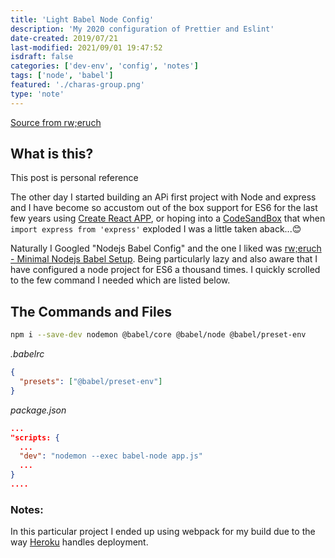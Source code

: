 ```yaml
---
title: 'Light Babel Node Config'
description: 'My 2020 configuration of Prettier and Eslint'
date-created: 2019/07/21
last-modified: 2021/09/01 19:47:52
isdraft: false
categories: ['dev-env', 'config', 'notes']
tags: ['node', 'babel']
featured: './charas-group.png'
type: 'note'
---
```


[Source from rw;eruch](https://www.robinwieruch.de/minimal-node-js-babel-setup)

## What is this?

This post is personal reference

The other day I started building an APi first project with Node and express and I have become so accustom out of the box support for ES6 for the last few years using [Create React APP](https://reactjs.org/docs/create-a-new-react-app.html), or hoping into a [CodeSandBox](https://codesandbox.io/) that when `import express from 'express'` exploded I was a little taken aback...:blush:

Naturally I Googled "Nodejs Babel Config" and the one I liked was [rw;eruch - Minimal Nodejs Babel Setup](https://www.robinwieruch.de/minimal-node-js-babel-setup). Being particularly lazy and also aware that I have configured a node project for ES6 a thousand times. I quickly scrolled to the few command I needed which are listed below.

## The Commands and Files

```bash
npm i --save-dev nodemon @babel/core @babel/node @babel/preset-env
```

_.babelrc_

```json
{
  "presets": ["@babel/preset-env"]
}
```

_package.json_

```json
...
"scripts: {
  ...
  "dev": "nodemon --exec babel-node app.js"
  ...
}
....
```

### Notes:

In this particular project I ended up using webpack for my build due to the way [Heroku](https://heroku.com/) handles deployment.
